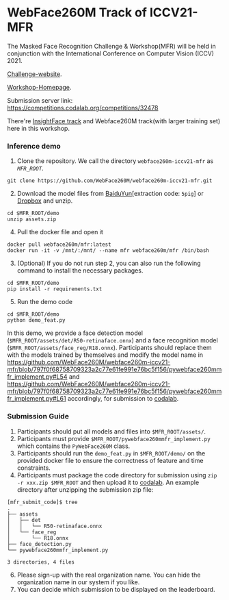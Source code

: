 # WebFace260M Track of ICCV21-MFR
The Masked Face Recognition Challenge & Workshop(MFR) will be held in conjunction with the International Conference on Computer Vision (ICCV) 2021.

[Challenge-website](https://www.face-benchmark.org/challenge.html).

[Workshop-Homepage](https://ibug.doc.ic.ac.uk/resources/masked-face-recognition-challenge-workshop-iccv-21/).

Submission server link: https://competitions.codalab.org/competitions/32478

There're [InsightFace track](https://github.com/deepinsight/insightface/tree/master/challenges/iccv21-mfr) and Webface260M track(with larger training set) here in this workshop.

### Inference demo
1. Clone the repository. We call the directory ``webface260m-iccv21-mfr`` as *`MFR_ROOT`*.
```Shell
git clone https://github.com/WebFace260M/webface260m-iccv21-mfr.git
```
2. Download the model files from [BaiduYun](https://pan.baidu.com/s/1Zd62dC0rVBLlc2Drspi0ow)[extraction code: ``5pig``] or [Dropbox](https://www.dropbox.com/s/cw52tmxgu1cboii/assets.zip?dl=0) and unzip.
```Shell
cd $MFR_ROOT/demo
unzip assets.zip
```
4. Pull the docker file and open it
```Shell
docker pull webface260m/mfr:latest
docker run -it -v /mnt/:/mnt/ --name mfr webface260m/mfr /bin/bash
```
3. (Optional) If you do not run step 2, you can also run the following command to install the necessary packages.
```Shell
cd $MFR_ROOT/demo
pip install -r requirements.txt
```
5. Run the demo code
```Shell
cd $MFR_ROOT/demo
python demo_feat.py
```
In this demo, we provide a face detection model (``$MFR_ROOT/assets/det/R50-retinaface.onnx``) and a face recognition model (``$MFR_ROOT/assets/face_reg/R18.onnx``). Participants should replace them with the models trained by themselves and modify the model name in https://github.com/WebFace260M/webface260m-iccv21-mfr/blob/797f0f68758709323a2c77e61fe991e76bc5f156/pywebface260mmfr_implement.py#L54 and https://github.com/WebFace260M/webface260m-iccv21-mfr/blob/797f0f68758709323a2c77e61fe991e76bc5f156/pywebface260mmfr_implement.py#L61 accordingly, for submission to [codalab](https://competitions.codalab.org/competitions/32478).

### Submission Guide
1. Participants should put all models and files into ``$MFR_ROOT/assets/``.
2. Participants must provide ``$MFR_ROOT/pywebface260mmfr_implement.py`` which contains the ``PyWebFace260M`` class.  
3. Participants should run the ``demo_feat.py`` in ``$MFR_ROOT/demo/``  on the provided docker file to ensure the correctness of feature and time constraints.  
4. Participants must package the code directory for submission using ``zip -r xxx.zip $MFR_ROOT`` and then upload it to [codalab](https://competitions.codalab.org/competitions/32478).  An example directory after unzipping the submission zip file:
```Shell
[mfr_submit_code]$ tree
.
├── assets
│   ├── det
│   │   └── R50-retinaface.onnx
│   └── face_reg
│       └── R18.onnx
├── face_detection.py
└── pywebface260mmfr_implement.py

3 directories, 4 files
```
6. Please sign-up with the real organization name. You can hide the organization name in our system if you like.  
7. You can decide which submission to be displayed on the leaderboard.
